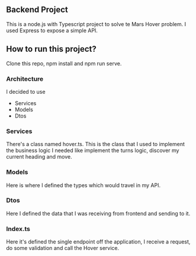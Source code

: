 ## Backend Project
This is a node.js with Typescript project to solve te Mars Hover problem. I used Express to expose a simple API.
## How to run this project?
Clone this repo, npm install and npm run serve.
### Architecture
I decided to use 
 - Services
 - Models
 - Dtos
 ### Services
 There's a class named hover.ts. This is the class that I used to implement the business logic I needed like implement the turns logic, discover my current heading and move.
 ### Models 
 Here is where I defined the types which would travel in my API.
 ### Dtos
 Here I defined the data that I was receiving from frontend and sending to it.
 ### Index.ts
 Here it's defined the single endpoint off the application, I receive a request, do some validation and call the Hover service.